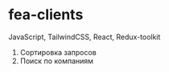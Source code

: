 # fea-clients
JavaScript, TailwindCSS, React, Redux-toolkit

1) Сортировка запросов
2) Поиск по компаниям
